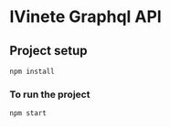 # IVinete Graphql API

## Project setup
```
npm install
```

### To run the project
```
npm start
```
